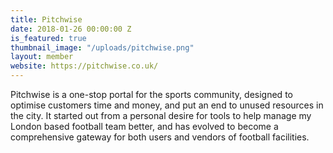 ```yaml
---
title: Pitchwise
date: 2018-01-26 00:00:00 Z
is_featured: true
thumbnail_image: "/uploads/pitchwise.png"
layout: member
website: https://pitchwise.co.uk/
---
```


Pitchwise is a one-stop portal for the sports community, designed to optimise customers time and money, and put an end to unused resources in the city. It started out from a personal desire for tools to help manage my London based football team better, and has evolved to become a comprehensive gateway for both users and vendors of football facilities.